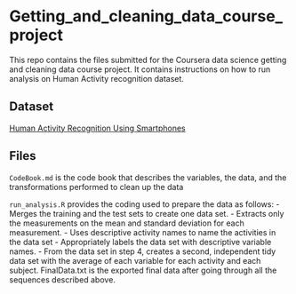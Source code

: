 # Getting_and_cleaning_data_course_project
This repo contains the files submitted for the Coursera data science getting and cleaning data course project.
It contains instructions on how to run analysis on Human Activity recognition dataset.

## Dataset
[Human Activity Recognition Using Smartphones](http://archive.ics.uci.edu/ml/datasets/Human+Activity+Recognition+Using+Smartphones)

## Files
`CodeBook.md` is the code book that describes the variables, the data, and the transformations performed to clean up the data

`run_analysis.R` provides the coding used to prepare the data as follows:
    - Merges the training and the test sets to create one data set.
    - Extracts only the measurements on the mean and standard deviation for each measurement.
    - Uses descriptive activity names to name the activities in the data set
    - Appropriately labels the data set with descriptive variable names.
    - From the data set in step 4, creates a second, independent tidy data set with the average of each variable for each activity and each subject.
      FinalData.txt is the exported final data after going through all the sequences described above.
